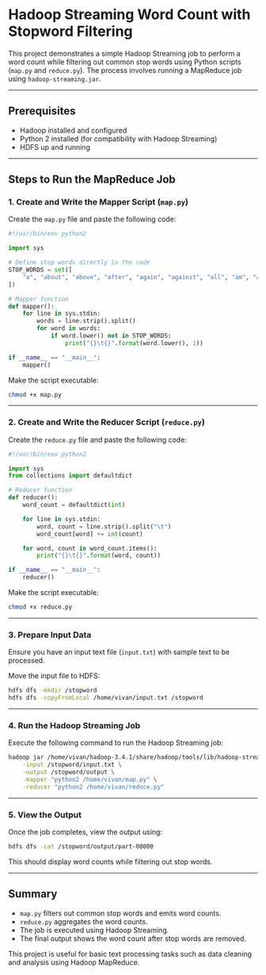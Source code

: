 # Hadoop Streaming Word Count with Stopword Filtering

This project demonstrates a simple Hadoop Streaming job to perform a word count while filtering out common stop words using Python scripts (`map.py` and `reduce.py`). The process involves running a MapReduce job using `hadoop-streaming.jar`.

---

## Prerequisites

- Hadoop installed and configured
- Python 2 installed (for compatibility with Hadoop Streaming)
- HDFS up and running

---

## Steps to Run the MapReduce Job

### 1. Create and Write the Mapper Script (`map.py`)

Create the `map.py` file and paste the following code:

```python
#!/usr/bin/env python2

import sys

# Define stop words directly in the code
STOP_WORDS = set([
    "a", "about", "above", "after", "again", "against", "all", "am", "an", "and", "any", "are", "as", "at", "be", "because", "been", "before", "being", "below", "between", "both", "but", "by", "can", "could", "did", "do", "does", "each", "few", "for", "from", "further", "had", "has", "have", "having", "he", "her", "here", "hers", "him", "his", "how", "i", "if", "in", "into", "is", "it", "its", "itself", "let", "me", "more", "most", "my", "myself", "no", "nor", "not", "of", "off", "on", "once", "only", "or", "other", "our", "ours", "ourselves", "out", "over", "own", "same", "she", "should", "so", "some", "such", "than", "that", "the", "their", "theirs", "them", "themselves", "then", "there", "these", "they", "this", "those", "through", "to", "too", "under", "until", "up", "very", "was", "we", "were", "what", "when", "where", "which", "while", "who", "whom", "why", "will", "with", "you", "your", "yours", "yourself", "yourselves"
])

# Mapper function
def mapper():
    for line in sys.stdin:
        words = line.strip().split()
        for word in words:
            if word.lower() not in STOP_WORDS:
                print("{}\t{}".format(word.lower(), 1))

if __name__ == "__main__":
    mapper()
```

Make the script executable:
```sh
chmod +x map.py
```

---

### 2. Create and Write the Reducer Script (`reduce.py`)

Create the `reduce.py` file and paste the following code:

```python
#!/usr/bin/env python2

import sys
from collections import defaultdict

# Reducer function
def reducer():
    word_count = defaultdict(int)

    for line in sys.stdin:
        word, count = line.strip().split("\t")
        word_count[word] += int(count)

    for word, count in word_count.items():
        print("{}\t{}".format(word, count))

if __name__ == "__main__":
    reducer()
```

Make the script executable:
```sh
chmod +x reduce.py
```

---

### 3. Prepare Input Data

Ensure you have an input text file (`input.txt`) with sample text to be processed.

Move the input file to HDFS:
```sh
hdfs dfs -mkdir /stopword
hdfs dfs -copyFromLocal /home/vivan/input.txt /stopword
```

---

### 4. Run the Hadoop Streaming Job

Execute the following command to run the Hadoop Streaming job:

```sh
hadoop jar /home/vivan/hadoop-3.4.1/share/hadoop/tools/lib/hadoop-streaming-3.4.1.jar \
    -input /stopword/input.txt \
    -output /stopword/output \
    -mapper "python2 /home/vivan/map.py" \
    -reducer "python2 /home/vivan/reduce.py"
```

---

### 5. View the Output

Once the job completes, view the output using:
```sh
hdfs dfs -cat /stopword/output/part-00000
```

This should display word counts while filtering out stop words.

---

## Summary

- `map.py` filters out common stop words and emits word counts.
- `reduce.py` aggregates the word counts.
- The job is executed using Hadoop Streaming.
- The final output shows the word count after stop words are removed.

This project is useful for basic text processing tasks such as data cleaning and analysis using Hadoop MapReduce.

